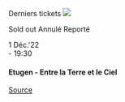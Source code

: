 [](https://www.bozar.be/fr/calendrier/etugen-entre-la-terre-et-le-ciel)

Derniers tickets ![](https://www.bozar.be/sites/default/files/styles/small_card_landscape/public/efficy/images/2859904_etugen_coucher_du_soleil_avec_moine_tib.png?h=b8626526&itok=GbQmAQ9V) 

Sold out Annulé Reporté

1 Déc.'22  
\- 19:30

#### Etugen - Entre la Terre et le Ciel

[Source](https://www.bozar.be/fr/search?contentType=event&searchQuery=jansen)